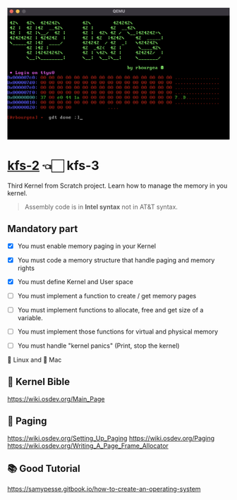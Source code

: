 ![kfs-3](/images/screen-1.png)

# [kfs-2](https://github.com/rbourgeat/kfs-2) 👈🏻 kfs-3
Third Kernel from Scratch project. Learn how to manage the memory in you kernel.

> Assembly code is in **Intel syntax** not in AT&T syntax.

## Mandatory part

- [x] You must enable memory paging in your Kernel

- [x] You must code a memory structure that handle paging and memory rights

- [x] You must define Kernel and User space

- [ ] You must implement a function to create / get memory pages

- [ ] You must implement functions to allocate, free and get size of a variable.

- [ ] You must implement those functions for virtual and physical memory

- [ ] You must handle "kernel panics" (Print, stop the kernel)

🐧 Linux and 🍏 Mac

## 📖 Kernel Bible
https://wiki.osdev.org/Main_Page

## 💾 Paging
https://wiki.osdev.org/Setting_Up_Paging
https://wiki.osdev.org/Paging
https://wiki.osdev.org/Writing_A_Page_Frame_Allocator

## 📚 Good Tutorial
https://samypesse.gitbook.io/how-to-create-an-operating-system
